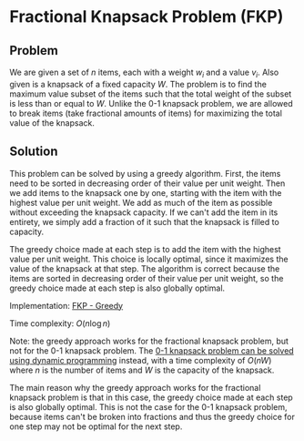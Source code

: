 # Fractional Knapsack Problem (FKP)

## Problem

We are given a set of $n$ items, each with a weight $w_i$ and a value $v_i$. Also given is a knapsack of a fixed capacity $W$. The problem is to find the maximum value subset of the items such that the total weight of the subset is less than or equal to $W$. Unlike the 0-1 knapsack problem, we are allowed to break items (take fractional amounts of items) for maximizing the total value of the knapsack.

## Solution

This problem can be solved by using a greedy algorithm. First, the items need to be sorted in decreasing order of their value per unit weight. Then we add items to the knapsack one by one, starting with the item with the highest value per unit weight. We add as much of the item as possible without exceeding the knapsack capacity. If we can't add the item in its entirety, we simply add a fraction of it such that the knapsack is filled to capacity.

The greedy choice made at each step is to add the item with the highest value per unit weight. This choice is locally optimal, since it maximizes the value of the knapsack at that step. The algorithm is correct because the items are sorted in decreasing order of their value per unit weight, so the greedy choice made at each step is also globally optimal.

Implementation: [FKP - Greedy](https://github.com/pl3onasm/AADS/tree/main/algorithms/greedy/fract-knapsack/FK.c)  

Time complexity: $O(n\log n)$

Note: the greedy approach works for the fractional knapsack problem, but not for the 0-1 knapsack problem. The [0-1 knapsack problem can be solved using dynamic programming](https://github.com/pl3onasm/AADS/tree/main/algorithms/dynamic-programming/knapsack) instead, with a time complexity of $O(nW)$ where $n$ is the number of items and $W$ is the capacity of the knapsack.  

The main reason why the greedy approach works for the fractional knapsack problem is that in this case, the greedy choice made at each step is also globally optimal. This is not the case for the 0-1 knapsack problem, because items can't be broken into fractions and thus the greedy choice for one step may not be optimal for the next step.
